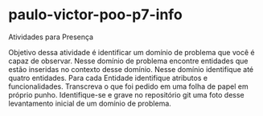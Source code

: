 # paulo-victor-poo-p7-info
Atividades para Presença

Objetivo dessa atividade é identificar um domínio de problema que você
é capaz de observar. Nesse domínio de problema encontre entidades que
estão inseridas no contexto desse domínio. Nesse domínio identifique
até quatro entidades. Para cada Entidade identifique atributos e
funcionalidades. Transcreva o que foi pedido em uma folha de papel
em próprio punho. Identifique-se e grave no repositório git uma foto
desse levantamento inicial de um domínio de problema.